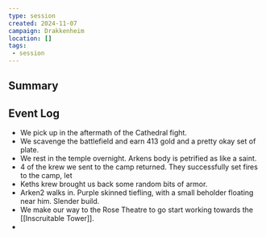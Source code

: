 ```yaml
---
type: session
created: 2024-11-07
campaign: Drakkenheim
location: []
tags:
 - session
---
```



## Summary

## Event Log

 - We pick up in the aftermath of the Cathedral fight.
 - We scavenge the battlefield and earn 413 gold and a pretty okay set of plate.
 - We rest in the temple overnight. Arkens body is petrified as like a saint.
 - 4 of the krew we sent to the camp returned. They successfully set fires to the camp, let
 - Keths krew brought us back some random bits of armor.
 - Arken2 walks in. Purple skinned tiefling, with a small beholder floating near him. Slender build.
 - We make our way to the Rose Theatre to go start working towards the [[Inscruitable Tower]]. 
 - 

